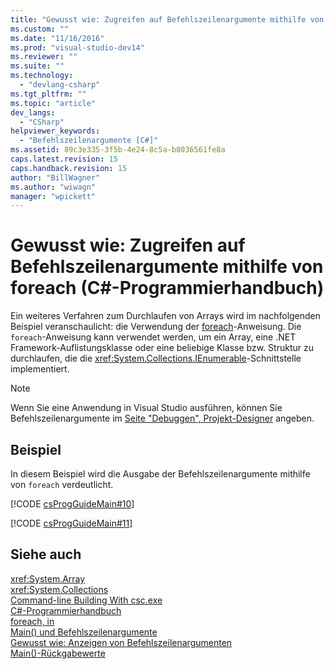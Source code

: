 ```yaml
---
title: "Gewusst wie: Zugreifen auf Befehlszeilenargumente mithilfe von foreach (C#-Programmierhandbuch) | Microsoft Docs"
ms.custom: ""
ms.date: "11/16/2016"
ms.prod: "visual-studio-dev14"
ms.reviewer: ""
ms.suite: ""
ms.technology: 
  - "devlang-csharp"
ms.tgt_pltfrm: ""
ms.topic: "article"
dev_langs: 
  - "CSharp"
helpviewer_keywords: 
  - "Befehlszeilenargumente [C#]"
ms.assetid: 89c3e335-3f5b-4e24-8c5a-b8036561fe8a
caps.latest.revision: 15
caps.handback.revision: 15
author: "BillWagner"
ms.author: "wiwagn"
manager: "wpickett"
---
```

# Gewusst wie: Zugreifen auf Befehlszeilenargumente mithilfe von foreach (C#-Programmierhandbuch)
Ein weiteres Verfahren zum Durchlaufen von Arrays wird im nachfolgenden Beispiel veranschaulicht: die Verwendung der [foreach](../../../csharp/language-reference/keywords/foreach-in.md)\-Anweisung.  Die `foreach`\-Anweisung kann verwendet werden, um ein Array, eine .NET Framework\-Auflistungsklasse oder eine beliebige Klasse bzw. Struktur zu durchlaufen, die die <xref:System.Collections.IEnumerable>\-Schnittstelle implementiert.  
  
> [!NOTE]
>  Wenn Sie eine Anwendung in Visual Studio ausführen, können Sie Befehlszeilenargumente im [Seite "Debuggen", Projekt\-Designer](/visual-studio/ide/reference/debug-page-project-designer) angeben.  
  
## Beispiel  
 In diesem Beispiel wird die Ausgabe der Befehlszeilenargumente mithilfe von `foreach` verdeutlicht.  
  
 [!CODE [csProgGuideMain#10](../CodeSnippet/VS_Snippets_VBCSharp/csProgGuideMain#10)]  
  
 [!CODE [csProgGuideMain#11](../CodeSnippet/VS_Snippets_VBCSharp/csProgGuideMain#11)]  
  
## Siehe auch  
 <xref:System.Array>   
 <xref:System.Collections>   
 [Command\-line Building With csc.exe](../../../csharp/language-reference/compiler-options/command-line-building-with-csc-exe.md)   
 [C\#\-Programmierhandbuch](../../../csharp/programming-guide/index.md)   
 [foreach, in](../../../csharp/language-reference/keywords/foreach-in.md)   
 [Main\(\) und Befehlszeilenargumente](../../../csharp/programming-guide/main-and-command-args/main-and-command-line-arguments.md)   
 [Gewusst wie: Anzeigen von Befehlszeilenargumenten](../../../csharp/programming-guide/main-and-command-args/how-to-display-command-line-arguments.md)   
 [Main\(\)\-Rückgabewerte](../../../csharp/programming-guide/main-and-command-args/main-return-values.md)